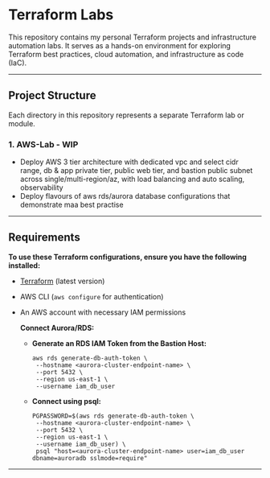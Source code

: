 # Terraform Labs

This repository contains my personal Terraform projects and infrastructure automation labs. It serves as a hands-on environment for exploring Terraform best practices, cloud automation, and infrastructure as code (IaC).

---

## **Project Structure**
Each directory in this repository represents a separate Terraform lab or module.

### **1. AWS-Lab - WIP**
- Deploy AWS 3 tier architecture with dedicated vpc and select cidr range, db & app private tier, public web tier, and bastion public subnet across single/multi-region/az, with load balancing and auto scaling, observability
- Deploy flavours of aws rds/aurora database configurations that demonstrate maa best practise


---

## **Requirements**
**To use these Terraform configurations, ensure you have the following installed:**

- [Terraform](https://developer.hashicorp.com/terraform/downloads) (latest version)
- AWS CLI (`aws configure` for authentication)
- An AWS account with necessary IAM permissions

  **Connect Aurora/RDS:**
   - **Generate an RDS IAM Token from the Bastion Host:**
     ```hcl
     aws rds generate-db-auth-token \
      --hostname <aurora-cluster-endpoint-name> \
      --port 5432 \
      --region us-east-1 \
      --username iam_db_user
     ```

   - **Connect using psql:**
     ```hcl
     PGPASSWORD=$(aws rds generate-db-auth-token \
      --hostname <aurora-cluster-endpoint-name> \
      --port 5432 \
      --region us-east-1 \
      --username iam_db_user) \
      psql "host=<aurora-cluster-endpoint-name> user=iam_db_user dbname=auroradb sslmode=require"
     ```

---

